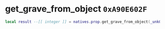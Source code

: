 # get_grave_from_object `0xA90E602F`

```lua
local result --[[ integer ]] = natives.prop.get_grave_from_object(_unk0 --[[ integer ]])
```